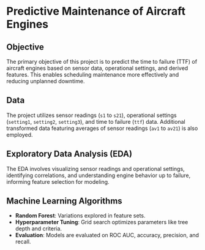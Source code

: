 
# Predictive Maintenance of Aircraft Engines

## Objective
The primary objective of this project is to predict the time to failure (TTF) of aircraft engines based on sensor data, operational settings, and derived features. This enables scheduling maintenance more effectively and reducing unplanned downtime.

## Data
The project utilizes sensor readings (`s1` to `s21`), operational settings (`setting1`, `setting2`, `setting3`), and time to failure (`ttf`) data. Additional transformed data featuring averages of sensor readings (`av1` to `av21`) is also employed.

## Exploratory Data Analysis (EDA)
The EDA involves visualizing sensor readings and operational settings, identifying correlations, and understanding engine behavior up to failure, informing feature selection for modeling.

## Machine Learning Algorithms
- **Random Forest**: Variations explored in feature sets.
- **Hyperparameter Tuning**: Grid search optimizes parameters like tree depth and criteria.
- **Evaluation**: Models are evaluated on ROC AUC, accuracy, precision, and recall.


